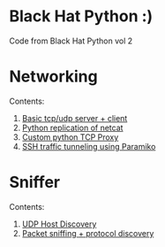 # Black Hat Python :)
Code from Black Hat Python vol 2
# Networking
Contents: 
1. [Basic tcp/udp server + client](https://github.com/stackviolator/blackhatpython/tree/main/networking/basics) 
2. [Python replication of netcat](https://github.com/stackviolator/blackhatpython/tree/main/networking/netcat/netcat.py) 
3. [Custom python TCP Proxy](https://github.com/stackviolator/blackhatpython/tree/main/networking/tcp-proxy/proxy.py)
4. [SSH traffic tunneling using Paramiko](https://github.com/stackviolator/blackhatpython/tree/main/networking/ssh-tunnel)
# Sniffer
Contents:
1. [UDP Host Discovery](https://github.com/stackviolator/blackhatpython/blob/main/sniffer/udp_hd.py)
2. [Packet sniffing + protocol discovery](https://github.com/stackviolator/blackhatpython/blob/main/sniffer/sniffer_ip_header_decode.py)
